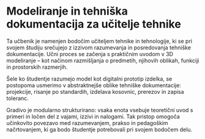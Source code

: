 # Modeliranje in tehniška dokumentacija za učitelje tehnike

Ta učbenik je namenjen bodočim učiteljem tehnike in tehnologije, ki se pri svojem študiju srečujejo z izzivom razumevanja in posredovanja tehniške dokumentacije. Učni proces se začenja s praktičnim uvodom v 3D modeliranje – kot načinom razmišljanja o predmetih, njihovih oblikah, funkciji in prostorskih razmerjih.

Šele ko študentje razumejo model kot digitalni prototip izdelka, se postopoma usmerimo v abstraktnejše oblike tehniške dokumentacije: projekcije, risanje po standardih, izdelava kosovnic, prerezov in zapisa toleranc.

Gradivo je modularno strukturirano: vsaka enota vsebuje teoretični uvod s primeri in ločen del z vajami, izzivi in nalogami. Tak pristop omogoča učinkovito povezavo med razumevanjem, prakso in pedagoškim načrtovanjem, ki ga bodo študentje potrebovali pri svojem bodočem delu.
